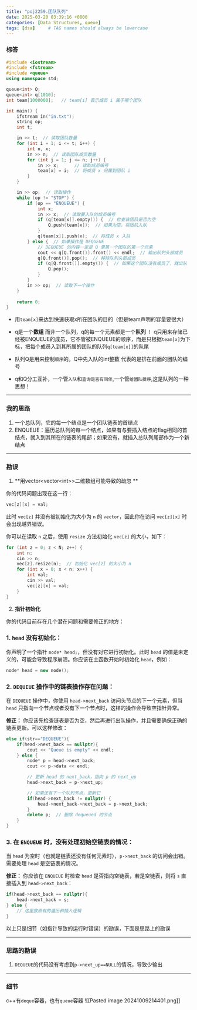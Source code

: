 ```yaml
---
title: "poj2259.团队队列"
date: 2025-03-20 03:39:16 +0800
categories: [Data Structures, queue]
tags: [dsa]     # TAG names should always be lowercase
---
```

### 标答
```cpp
#include <iostream>
#include <fstream>
#include <queue>
using namespace std;

queue<int> Q;        
queue<int> q[1010];  
int team[1000000];   // team[i] 表示成员 i 属于哪个团队

int main() {
    ifstream in("in.txt");
    string op;
    int t;

    in >> t;  // 读取团队数量
    for (int i = 1; i <= t; i++) {
        int n, x;
        in >> n;  // 读取团队成员数量
        for (int j = 1; j <= n; j++) {
            in >> x;      // 读取成员编号
            team[x] = i;  // 将成员 x 归属到团队 i
        }
    }

    in >> op;  // 读取操作
    while (op != "STOP") {
        if (op == "ENQUEUE") {
            int x;
            in >> x;  // 读取要入队的成员编号
            if (q[team[x]].empty()) {  // 检查该团队是否为空
                Q.push(team[x]);  // 如果为空，将团队入队
            }
            q[team[x]].push(x);  // 将成员 x 入队
        } else {  // 如果操作是 DEQUEUE
            // DEQUEUE 的内容一定是 Q 里第一个团队的第一个元素
            cout << q[Q.front()].front() << endl;  // 输出队列头部成员
            q[Q.front()].pop();  // 移除队列头部成员
            if (q[Q.front()].empty()) {  // 如果这个团队没有成员了，就出队
                Q.pop();
            }
        }
        in >> op;  // 读取下一个操作
    }
    
    return 0;
}

```

- 用`team[x]`来达到快速获取x所在团队的目的（但是team声明的容量要很大）
	
- q是一个**数组** 而非一个队列，q的每一个元素都是一个**队列** ！
	q只用来存储已经被ENQUEUE的成员，它不管被ENQUEUE的顺序，而是只根据`team[x]`为下标，把每个成员入到其所属的团队的队列`q[team[x]]`的队尾
	
- 队列Q是用来控制`顺序`的。Q中先入队的int整数 代表的是排在前面的团队的编号
	
- q和Q分工互补，一个管`入队`和`查询是否有同伴`,一个管`给团队排序`,这是队列的一种思想！
---
### 我的思路

1. 一个总队列，它的每一个结点是一个团队链表的首结点
2. ENQUEUE：遍历总队列的每一个结点，如果有与要插入结点的flag相同的首结点，就入到其所在的链表的尾部；如果没有，就插入总队列尾部作为一个新结点

---
### 勘误

1. **用vector<vector\<int>>二维数组可能导致的疏忽 **
 
 你的代码问题出现在这一行：

```cpp
vec[z][x] = val;
```

此时 `vec[z]` 并没有被初始化为大小为 `n` 的 `vector`，因此你在访问 `vec[z][x]` 时会出现越界错误。

你可以在读取 `n` 之后，使用 `resize` 方法初始化 `vec[z]` 的大小，如下：

```cpp
for (int z = 0; z < N; z++) {
    int n;
    cin >> n;
    vec[z].resize(n);  // 初始化 vec[z] 的大小为 n
    for (int x = 0; x < n; x++) {
        int val;
        cin >> val;
        vec[z][x] = val;            
    }
}
```


2. **指针初始化**

你的代码目前存在几个潜在问题和需要修正的地方：

### 1. `head` 没有初始化：
你声明了一个指针 `node* head;`，但没有对它进行初始化。此时 `head` 的值是未定义的，可能会导致程序崩溃。你应该在主函数开始时初始化 `head`，例如：

```cpp
node* head = new node();
```

### 2. `DEQUEUE` 操作中的链表操作存在问题：
在 `DEQUEUE` 操作中，你使用 `head->next_back` 访问头节点的下一个元素，但当 `head` 只指向一个节点或者没有下一个节点时，这样的操作会导致空指针异常。

**修正：** 你应该先检查链表是否为空，然后再进行出队操作，并且需要确保正确的链表更新。可以这样修改：

```cpp
else if(str=="DEQUEUE"){
    if(head->next_back == nullptr){
        cout << "Queue is empty" << endl;
    } else {
        node* p = head->next_back;
        cout << p->data << endl;

        // 更新 head 的 next_back，指向 p 的 next_up
        head->next_back = p->next_up;

        // 如果还有下一个队列节点，更新它
        if(head->next_back != nullptr) {
            head->next_back->next_back = p->next_back;
        }
        delete p;  // 删除 dequeued 的节点
    }
}
```

### 3. 在 `ENQUEUE` 时，没有处理初始空链表的情况：
当 `head` 为空时（也就是链表还没有任何元素时），`p->next_back` 的访问会出错。需要处理 `head` 是空链表的情况。

**修正：** 你应该在 `ENQUEUE` 时检查 `head` 是否指向空链表，若是空链表，则将 `s` 直接插入到 `head->next_back`：

```cpp
if(head->next_back == nullptr){ 
    head->next_back = s; 
} else {
    // 这里放原有的遍历和插入逻辑
}
```

以上只是细节（如指针导致的运行时错误）的勘误，下面是思路上的勘误

---
### 思路的勘误

1. `DEQUEUE`的代码没有考虑到`p->next_up==NULL`的情况，导致少输出

---

### 细节

c++有`deque`容器，也有`queue`容器
![[Pasted image 20241009214401.png]]
